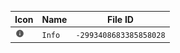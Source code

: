 | Icon | Name | File ID |
| ---  | ---  | ---     |
| ![](Info.png) | `Info` | `-2993408683385858028` |
